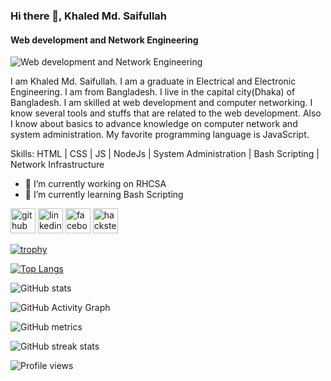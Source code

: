 ### Hi there 👋, Khaled Md. Saifullah
#### Web development and Network Engineering
![Web development and Network Engineering](https://github.com/Monmoy042/khaled-md-saifullah/blob/main/Portfolio-banner.png)

I am Khaled Md. Saifullah. I am a graduate in Electrical and Electronic Engineering. I am from Bangladesh. I live in the capital city(Dhaka) of Bangladesh. I am skilled at web development and computer networking. I know several tools and stuffs that are related to the web development. Also I know about basics to advance knowledge on computer network and system administration. My favorite programming language is JavaScript.

Skills: HTML | CSS | JS | NodeJs | System Administration | Bash Scripting | Network Infrastructure 

- 🔭 I’m currently working on RHCSA 
- 🌱 I’m currently learning Bash Scripting 


[<img src='https://cdn.jsdelivr.net/npm/simple-icons@3.0.1/icons/github.svg' alt='github' height='40'>](https://github.com/Monmoy042)  [<img src='https://cdn.jsdelivr.net/npm/simple-icons@3.0.1/icons/linkedin.svg' alt='linkedin' height='40'>](https://www.linkedin.com/in/https://www.linkedin.com/in/khaled-md-saifullah//)  [<img src='https://cdn.jsdelivr.net/npm/simple-icons@3.0.1/icons/facebook.svg' alt='facebook' height='40'>](https://www.facebook.com/https://www.facebook.com/saifullah.monmoy)  [<img src='https://cdn.jsdelivr.net/npm/simple-icons@3.0.1/icons/hackster.svg' alt='hackster' height='40'>](https://www.hackster.io/KMsaifullah)  

[![trophy](https://github-profile-trophy.vercel.app/?username=Monmoy042)](https://github.com/ryo-ma/github-profile-trophy)

[![Top Langs](https://github-readme-stats.vercel.app/api/top-langs/?username=Monmoy042)](https://github.com/anuraghazra/github-readme-stats)

![GitHub stats](https://github-readme-stats.vercel.app/api?username=Monmoy042&show_icons=true)  

![GitHub Activity Graph](https://activity-graph.herokuapp.com/graph?username=Monmoy042)  

![GitHub metrics](https://metrics.lecoq.io/Monmoy042)  

![GitHub streak stats](https://github-readme-streak-stats.herokuapp.com/?user=Monmoy042)  

![Profile views](https://gpvc.arturio.dev/Monmoy042)  
